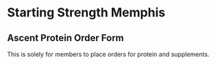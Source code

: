 # Starting Strength Memphis 
## Ascent Protein Order Form

This is solely for members to place orders for protein and supplements. 
